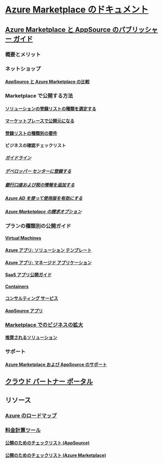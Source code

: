 # [Azure Marketplace のドキュメント](index.md)  

## [Azure Marketplace と AppSource のパブリッシャー ガイド](./marketplace-publishers-guide.md)  
### 概要とメリット  
### ネットショップ  
#### [AppSource と Azure Marketplace の比較](./comparing-appsource-azure-marketplace.md)  

### Marketplace で公開する方法  
#### [ソリューションの登録リストの種類を選定する](./determine-your-listing-type.md)  
#### [マーケットプレースで公開元になる](./become-publisher.md)  
#### [登録リストの種類別の要件](./listing-type-requirements.md) 
#### ビジネスの確認チェックリスト  
##### [ガイドライン](./guidelines.md)  
##### [デベロッパー センターに登録する](./register-dev-center.md)  
##### [銀行口座および税の情報を追加する](./add-bank-tax-info.md)  
##### [Azure AD を使って使用版を有効にする](./enable-trial-using-azure-ad.md)  
##### [Azure Marketplace の請求オプション](./billing-options-azure-marketplace.md)  

### プランの種類別の公開ガイド 
#### [Virtual Machines](./marketplace-virtual-machines.md)
#### [Azure アプリ: ソリューション テンプレート](./marketplace-solution-templates.md)
#### [Azure アプリ: マネージド アプリケーション](./marketplace-managed-apps.md)
#### [SaaS アプリ公開ガイド](./marketplace-saas-applications-technical-publishing-guide.md) 
#### [Containers](./marketplace-containers.md)
#### [コンサルティング サービス](./consulting-services.md)  
#### [AppSource アプリ](./appsource-offer-publishing-guide.md)

### [Marketplace でのビジネスの拡大](./grow-your-business-with-azure-marketplace.md)  
#### [推奨されるソリューション](./preferred-solutions.md) 

### サポート  
#### [Azure Marketplace および AppSource のサポート](./support-azure-marketplace.md)  

## [クラウド パートナー ポータル](./cloud-partner-portal/cloud-partner-portal-what-is-the-cloud-partner-portal.md)  

## リソース  
### [Azure のロードマップ](https://azure.microsoft.com/roadmap/)  
### [料金計算ツール](https://azure.microsoft.com/pricing/calculator/)  


#### [公開のためのチェックリスト (AppSource)](./publishing-checklist-appsource.md)  
#### [公開のためのチェックリスト (Azure Marketplace)](./publishing-checklist-azure-marketplace.md)  

